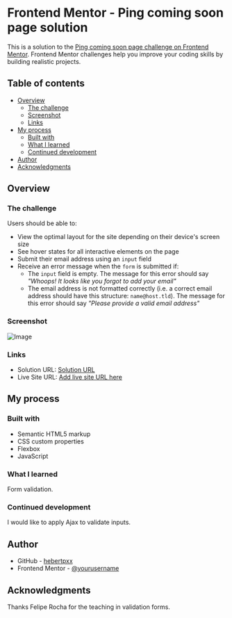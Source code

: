 # Frontend Mentor - Ping coming soon page solution

This is a solution to the [Ping coming soon page challenge on Frontend Mentor](https://www.frontendmentor.io/challenges/ping-single-column-coming-soon-page-5cadd051fec04111f7b848da). Frontend Mentor challenges help you improve your coding skills by building realistic projects. 

## Table of contents

- [Overview](#overview)
  - [The challenge](#the-challenge)
  - [Screenshot](#screenshot)
  - [Links](#links)
- [My process](#my-process)
  - [Built with](#built-with)
  - [What I learned](#what-i-learned)
  - [Continued development](#continued-development)
- [Author](#author)
- [Acknowledgments](#acknowledgments)

## Overview

### The challenge

Users should be able to:

- View the optimal layout for the site depending on their device's screen size
- See hover states for all interactive elements on the page
- Submit their email address using an `input` field
- Receive an error message when the `form` is submitted if:
	- The `input` field is empty. The message for this error should say *"Whoops! It looks like you forgot to add your email"*
	- The email address is not formatted correctly (i.e. a correct email address should have this structure: `name@host.tld`). The message for this error should say *"Please provide a valid email address"*

### Screenshot

![Image](desktop-design.jpg)

### Links

- Solution URL: [Solution URL](https://www.frontendmentor.io/solutions/js-dom-css-classes-and-html-qBxzhQWeOE)
- Live Site URL: [Add live site URL here](https://hebertpxx.github.io/ping-coming-soon-page-master/)

## My process

### Built with

- Semantic HTML5 markup
- CSS custom properties
- Flexbox
- JavaScript

### What I learned

Form validation.

### Continued development

I would like to apply Ajax to validate inputs.

## Author

- GitHub - [hebertpxx](https://github.com/hebertpxx)
- Frontend Mentor - [@yourusername](https://www.frontendmentor.io/profile/hebertpxx)

## Acknowledgments

Thanks Felipe Rocha for the teaching in validation forms.
